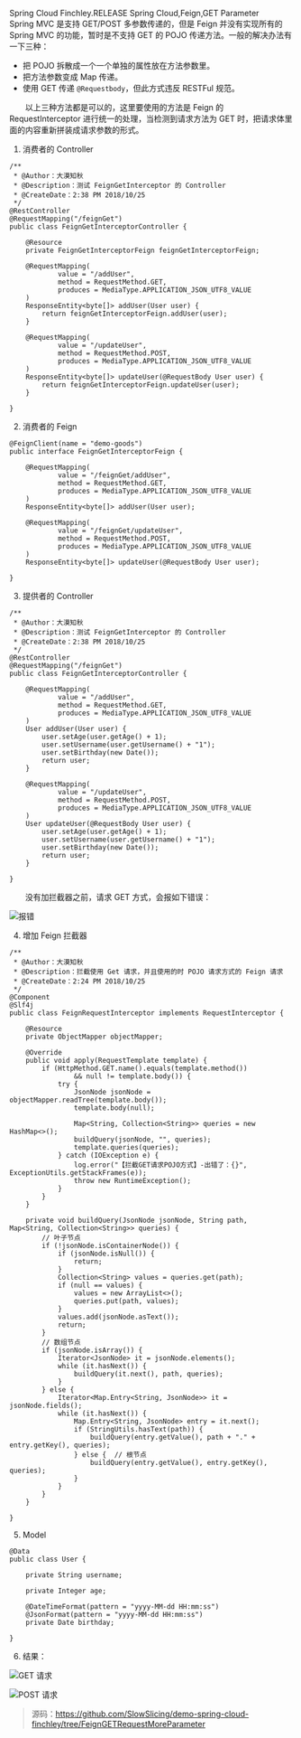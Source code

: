 Spring Cloud Finchley.RELEASE
Spring Cloud,Feign,GET Parameter
&emsp;&emsp;Spring MVC 是支持 GET/POST 多参数传递的，但是 Feign 并没有实现所有的 Spring MVC 的功能，暂时是不支持 GET  的 POJO 传递方法。一般的解决办法有一下三种：

* 把 POJO 拆散成一个一个单独的属性放在方法参数里。
* 把方法参数变成 Map 传递。
* 使用 GET 传递 `@Requestbody`，但此方式违反 RESTFul 规范。

&emsp;&emsp;以上三种方法都是可以的，这里要使用的方法是 Feign 的 RequestInterceptor 进行统一的处理，当检测到请求方法为 GET 时，把请求体里面的内容重新拼装成请求参数的形式。

1. 消费者的 Controller

```
/**
 * @Author：大漠知秋
 * @Description：测试 FeignGetInterceptor 的 Controller
 * @CreateDate：2:38 PM 2018/10/25
 */
@RestController
@RequestMapping("/feignGet")
public class FeignGetInterceptorController {

    @Resource
    private FeignGetInterceptorFeign feignGetInterceptorFeign;

    @RequestMapping(
            value = "/addUser",
            method = RequestMethod.GET,
            produces = MediaType.APPLICATION_JSON_UTF8_VALUE
    )
    ResponseEntity<byte[]> addUser(User user) {
        return feignGetInterceptorFeign.addUser(user);
    }

    @RequestMapping(
            value = "/updateUser",
            method = RequestMethod.POST,
            produces = MediaType.APPLICATION_JSON_UTF8_VALUE
    )
    ResponseEntity<byte[]> updateUser(@RequestBody User user) {
        return feignGetInterceptorFeign.updateUser(user);
    }

}
```

2. 消费者的 Feign

```
@FeignClient(name = "demo-goods")
public interface FeignGetInterceptorFeign {

    @RequestMapping(
            value = "/feignGet/addUser",
            method = RequestMethod.GET,
            produces = MediaType.APPLICATION_JSON_UTF8_VALUE
    )
    ResponseEntity<byte[]> addUser(User user);

    @RequestMapping(
            value = "/feignGet/updateUser",
            method = RequestMethod.POST,
            produces = MediaType.APPLICATION_JSON_UTF8_VALUE
    )
    ResponseEntity<byte[]> updateUser(@RequestBody User user);

}
```

3. 提供者的 Controller

```
/**
 * @Author：大漠知秋
 * @Description：测试 FeignGetInterceptor 的 Controller
 * @CreateDate：2:38 PM 2018/10/25
 */
@RestController
@RequestMapping("/feignGet")
public class FeignGetInterceptorController {

    @RequestMapping(
            value = "/addUser",
            method = RequestMethod.GET,
            produces = MediaType.APPLICATION_JSON_UTF8_VALUE
    )
    User addUser(User user) {
        user.setAge(user.getAge() + 1);
        user.setUsername(user.getUsername() + "1");
        user.setBirthday(new Date());
        return user;
    }

    @RequestMapping(
            value = "/updateUser",
            method = RequestMethod.POST,
            produces = MediaType.APPLICATION_JSON_UTF8_VALUE
    )
    User updateUser(@RequestBody User user) {
        user.setAge(user.getAge() + 1);
        user.setUsername(user.getUsername() + "1");
        user.setBirthday(new Date());
        return user;
    }

}
```

&emsp;&emsp;没有加拦截器之前，请求 GET 方式，会报如下错误：

![报错](http://img.lynchj.com/1fa82699472c435984e46cbf6a166ffb.png)

4. 增加 Feign 拦截器

```
/**
 * @Author：大漠知秋
 * @Description：拦截使用 Get 请求，并且使用的时 POJO 请求方式的 Feign 请求
 * @CreateDate：2:24 PM 2018/10/25
 */
@Component
@Slf4j
public class FeignRequestInterceptor implements RequestInterceptor {

    @Resource
    private ObjectMapper objectMapper;

    @Override
    public void apply(RequestTemplate template) {
        if (HttpMethod.GET.name().equals(template.method())
                && null != template.body()) {
            try {
                JsonNode jsonNode = objectMapper.readTree(template.body());
                template.body(null);

                Map<String, Collection<String>> queries = new HashMap<>();
                buildQuery(jsonNode, "", queries);
                template.queries(queries);
            } catch (IOException e) {
                log.error("【拦截GET请求POJO方式】-出错了：{}", ExceptionUtils.getStackFrames(e));
                throw new RuntimeException();
            }
        }
    }

    private void buildQuery(JsonNode jsonNode, String path, Map<String, Collection<String>> queries) {
        // 叶子节点
        if (!jsonNode.isContainerNode()) {
            if (jsonNode.isNull()) {
                return;
            }
            Collection<String> values = queries.get(path);
            if (null == values) {
                values = new ArrayList<>();
                queries.put(path, values);
            }
            values.add(jsonNode.asText());
            return;
        }
        // 数组节点
        if (jsonNode.isArray()) {
            Iterator<JsonNode> it = jsonNode.elements();
            while (it.hasNext()) {
                buildQuery(it.next(), path, queries);
            }
        } else {
            Iterator<Map.Entry<String, JsonNode>> it = jsonNode.fields();
            while (it.hasNext()) {
                Map.Entry<String, JsonNode> entry = it.next();
                if (StringUtils.hasText(path)) {
                    buildQuery(entry.getValue(), path + "." + entry.getKey(), queries);
                } else {  // 根节点
                    buildQuery(entry.getValue(), entry.getKey(), queries);
                }
            }
        }
    }

}
```

5. Model

```
@Data
public class User {

    private String username;

    private Integer age;

    @DateTimeFormat(pattern = "yyyy-MM-dd HH:mm:ss")
    @JsonFormat(pattern = "yyyy-MM-dd HH:mm:ss")
    private Date birthday;

}
```

6. 结果：

![GET 请求](http://img.lynchj.com/cb2f0fc873a4462398c063dad2212696.png)

![POST 请求](http://img.lynchj.com/a12a667bb1c548b281fe6601eba29f53.png)

> 源码：https://github.com/SlowSlicing/demo-spring-cloud-finchley/tree/FeignGETRequestMoreParameter
